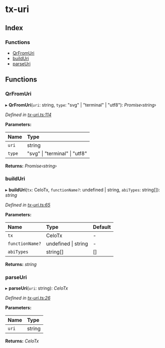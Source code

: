 # tx-uri

## Index

### Functions

* [QrFromUri](_tx_uri_.md#qrfromuri)
* [buildUri](_tx_uri_.md#builduri)
* [parseUri](_tx_uri_.md#parseuri)

## Functions

### QrFromUri

▸ **QrFromUri**\(`uri`: string, `type`: "svg" \| "terminal" \| "utf8"\): _Promise‹string›_

_Defined in_ [_tx-uri.ts:114_](https://github.com/celo-org/celo-monorepo/blob/master/packages/sdk/transactions-uri/src/tx-uri.ts#L114)

**Parameters:**

| Name | Type |
| :--- | :--- |
| `uri` | string |
| `type` | "svg" \| "terminal" \| "utf8" |

**Returns:** _Promise‹string›_

### buildUri

▸ **buildUri**\(`tx`: CeloTx, `functionName?`: undefined \| string, `abiTypes`: string\[\]\): _string_

_Defined in_ [_tx-uri.ts:65_](https://github.com/celo-org/celo-monorepo/blob/master/packages/sdk/transactions-uri/src/tx-uri.ts#L65)

**Parameters:**

| Name | Type | Default |
| :--- | :--- | :--- |
| `tx` | CeloTx | - |
| `functionName?` | undefined \| string | - |
| `abiTypes` | string\[\] | \[\] |

**Returns:** _string_

### parseUri

▸ **parseUri**\(`uri`: string\): _CeloTx_

_Defined in_ [_tx-uri.ts:26_](https://github.com/celo-org/celo-monorepo/blob/master/packages/sdk/transactions-uri/src/tx-uri.ts#L26)

**Parameters:**

| Name | Type |
| :--- | :--- |
| `uri` | string |

**Returns:** _CeloTx_

